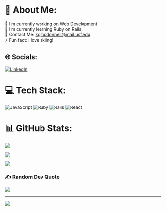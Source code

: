 # 💫 About Me:
🔭 I’m currently working on Web Development<br>🌱 I’m currently learning Ruby on Rails<br>💬 Contact Me: kgmcdonnell@mail.usf.edu<br>⚡ Fun fact: I love skiing!


## 🌐 Socials:
[![LinkedIn](https://img.shields.io/badge/LinkedIn-%230077B5.svg?logo=linkedin&logoColor=white)](https://linkedin.com/in/kathleen-mcdonnell) 

# 💻 Tech Stack:
![JavaScript](https://img.shields.io/badge/javascript-%23323330.svg?style=for-the-badge&logo=javascript&logoColor=%23F7DF1E) ![Ruby](https://img.shields.io/badge/ruby-%23CC342D.svg?style=for-the-badge&logo=ruby&logoColor=white) ![Rails](https://img.shields.io/badge/rails-%23CC0000.svg?style=for-the-badge&logo=ruby-on-rails&logoColor=white) ![React](https://img.shields.io/badge/react-%2320232a.svg?style=for-the-badge&logo=react&logoColor=%2361DAFB)
# 📊 GitHub Stats:
![](https://github-readme-stats.vercel.app/api?username=kgmcdonnell&theme=dark&hide_border=false&include_all_commits=false&count_private=false)<br/>

![](https://github-readme-streak-stats.herokuapp.com/?user=kgmcdonnell&theme=dark&hide_border=false)<br/>

![](https://github-readme-stats.vercel.app/api/top-langs/?username=kgmcdonnell&theme=dark&hide_border=false&include_all_commits=false&count_private=false&layout=compact)

### ✍️ Random Dev Quote
![](https://quotes-github-readme.vercel.app/api?type=horizontal&theme=dark)

---
[![](https://visitcount.itsvg.in/api?id=kgmcdonnell&icon=0&color=5)](https://visitcount.itsvg.in)

<!-- Proudly created with GPRM ( https://gprm.itsvg.in ) -->
